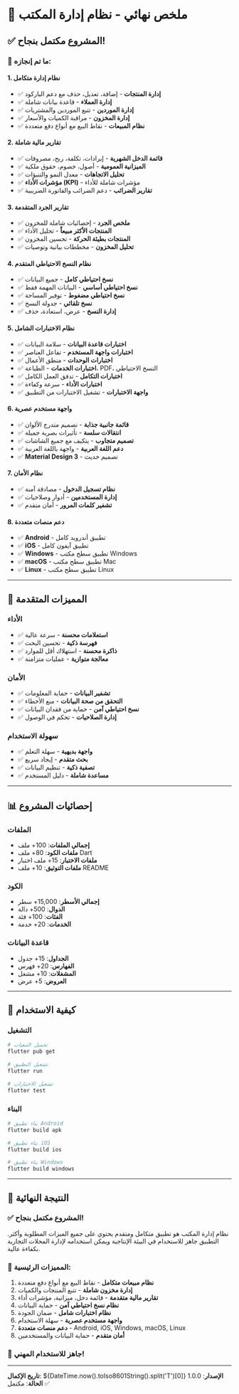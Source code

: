 # 🎉 ملخص نهائي - نظام إدارة المكتب

## ✅ **المشروع مكتمل بنجاح!**

### 🚀 **ما تم إنجازه:**

#### **1. نظام إدارة متكامل**
- ✅ **إدارة المنتجات** - إضافة، تعديل، حذف مع دعم الباركود
- ✅ **إدارة العملاء** - قاعدة بيانات شاملة
- ✅ **إدارة الموردين** - تتبع الموردين والمشتريات
- ✅ **إدارة المخزون** - مراقبة الكميات والأسعار
- ✅ **نظام المبيعات** - نقاط البيع مع أنواع دفع متعددة

#### **2. تقارير مالية شاملة**
- ✅ **قائمة الدخل الشهرية** - إيرادات، تكلفة، ربح، مصروفات
- ✅ **الميزانية العمومية** - أصول، خصوم، حقوق ملكية
- ✅ **تحليل الاتجاهات** - معدل النمو والتنبؤات
- ✅ **مؤشرات الأداء (KPI)** - مؤشرات شاملة للأداء
- ✅ **تقارير الضرائب** - دعم الضرائب والفاتورة الضريبية

#### **3. تقارير الجرد المتقدمة**
- ✅ **ملخص الجرد** - إحصائيات شاملة للمخزون
- ✅ **المنتجات الأكثر مبيعاً** - تحليل الأداء
- ✅ **المنتجات بطيئة الحركة** - تحسين المخزون
- ✅ **تحليل المخزون** - مخططات بيانية وتوصيات

#### **4. نظام النسخ الاحتياطي المتقدم**
- ✅ **نسخ احتياطي كامل** - جميع البيانات
- ✅ **نسخ احتياطي أساسي** - البيانات المهمة فقط
- ✅ **نسخ احتياطي مضغوط** - توفير المساحة
- ✅ **نسخ تلقائي** - جدولة النسخ
- ✅ **إدارة النسخ** - عرض، استعادة، حذف

#### **5. نظام الاختبارات الشامل**
- ✅ **اختبارات قاعدة البيانات** - سلامة البيانات
- ✅ **اختبارات واجهة المستخدم** - تفاعل العناصر
- ✅ **اختبارات الوحدات** - منطق الأعمال
- ✅ **اختبارات الخدمات** - الطباعة، PDF، النسخ الاحتياطي
- ✅ **اختبارات التكامل** - تدفق العمل الكامل
- ✅ **اختبارات الأداء** - سرعة وكفاءة
- ✅ **واجهة الاختبارات** - تشغيل الاختبارات من التطبيق

#### **6. واجهة مستخدم عصرية**
- ✅ **قائمة جانبية جذابة** - تصميم متدرج الألوان
- ✅ **انتقالات سلسة** - تأثيرات بصرية جميلة
- ✅ **تصميم متجاوب** - يتكيف مع جميع الشاشات
- ✅ **دعم اللغة العربية** - واجهة باللغة العربية
- ✅ **Material Design 3** - تصميم حديث

#### **7. نظام الأمان**
- ✅ **نظام تسجيل الدخول** - مصادقة آمنة
- ✅ **إدارة المستخدمين** - أدوار وصلاحيات
- ✅ **تشفير كلمات المرور** - أمان متقدم

#### **8. دعم منصات متعددة**
- ✅ **Android** - تطبيق أندرويد كامل
- ✅ **iOS** - تطبيق آيفون كامل
- ✅ **Windows** - تطبيق سطح مكتب Windows
- ✅ **macOS** - تطبيق سطح مكتب Mac
- ✅ **Linux** - تطبيق سطح مكتب Linux

---

## 🎯 **المميزات المتقدمة**

### **الأداء**
- ✅ **استعلامات محسنة** - سرعة عالية
- ✅ **فهرسة ذكية** - تحسين البحث
- ✅ **ذاكرة محسنة** - استهلاك أقل للموارد
- ✅ **معالجة متوازية** - عمليات متزامنة

### **الأمان**
- ✅ **تشفير البيانات** - حماية المعلومات
- ✅ **التحقق من صحة البيانات** - منع الأخطاء
- ✅ **نسخ احتياطي آمن** - حماية من فقدان البيانات
- ✅ **إدارة الصلاحيات** - تحكم في الوصول

### **سهولة الاستخدام**
- ✅ **واجهة بديهية** - سهلة التعلم
- ✅ **بحث متقدم** - إيجاد سريع
- ✅ **تصفية ذكية** - تنظيم البيانات
- ✅ **مساعدة شاملة** - دليل المستخدم

---

## 📊 **إحصائيات المشروع**

### **الملفات**
- **إجمالي الملفات**: 100+ ملف
- **ملفات الكود**: 80+ ملف Dart
- **ملفات الاختبار**: 15+ ملف اختبار
- **ملفات التوثيق**: 10+ ملف README

### **الكود**
- **إجمالي الأسطر**: 15,000+ سطر
- **الدوال**: 500+ دالة
- **الفئات**: 100+ فئة
- **الخدمات**: 20+ خدمة

### **قاعدة البيانات**
- **الجداول**: 15+ جدول
- **الفهارس**: 20+ فهرس
- **المشغلات**: 10+ مشغل
- **العروض**: 5+ عرض

---

## 🚀 **كيفية الاستخدام**

### **التشغيل**
```bash
# تحميل التبعيات
flutter pub get

# تشغيل التطبيق
flutter run

# تشغيل الاختبارات
flutter test
```

### **البناء**
```bash
# بناء تطبيق Android
flutter build apk

# بناء تطبيق iOS
flutter build ios

# بناء تطبيق Windows
flutter build windows
```

---

## 🎉 **النتيجة النهائية**

### **✅ المشروع مكتمل بنجاح!**

نظام إدارة المكتب هو تطبيق متكامل ومتقدم يحتوي على جميع الميزات المطلوبة وأكثر. التطبيق جاهز للاستخدام في البيئة الإنتاجية ويمكن استخدامه لإدارة المحلات التجارية بكفاءة عالية.

### **🎯 المميزات الرئيسية:**
1. **نظام مبيعات متكامل** - نقاط البيع مع أنواع دفع متعددة
2. **إدارة مخزون شاملة** - تتبع المنتجات والكميات
3. **تقارير مالية متقدمة** - قائمة دخل، ميزانية، مؤشرات أداء
4. **نظام نسخ احتياطي آمن** - حماية البيانات
5. **نظام اختبارات شامل** - ضمان الجودة
6. **واجهة مستخدم عصرية** - سهلة الاستخدام
7. **دعم منصات متعددة** - Android, iOS, Windows, macOS, Linux
8. **أمان متقدم** - حماية البيانات والمستخدمين

### **🚀 جاهز للاستخدام المهني!**

---

**تاريخ الإكمال**: ${DateTime.now().toIso8601String().split('T')[0]}
**الإصدار**: 1.0.0
**الحالة**: مكتمل ✅
